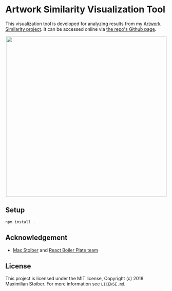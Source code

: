 # Artwork Similarity Visualization Tool

This visualization tool is developed for analyzing results from my [Artwork Similarity project]. It can be accessed online via [the repo's Github page].

<center>
<p>
</p>
<img src="https://i.imgur.com/N5H4LQx.png" style="width: 500px">
</center>


## Setup
```
npm install .
```

## Acknowledgement
- [Max Stoiber](https://twitter.com/mxstbr) and [React Boiler Plate team](https://github.com/react-boilerplate/react-boilerplate)

## License

This project is licensed under the MIT license, Copyright (c) 2018 Maximilian
Stoiber. For more information see `LICENSE.md`.


[Artwork Similarity project]: http://xxx
[the repo's Github page]: http://pat.chormai.org/artwork-similarity-vis-tool/?s=https://s3.amazonaws.com/pchormai-public/artwork-similarity/nn-from-vgg16-moma-artworks--2018-12-25-14-40-03.npy.json